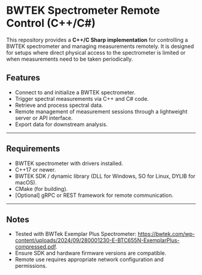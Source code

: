 # BWTEK Spectrometer Remote Control (C++/C#)

This repository provides a **C++/C Sharp implementation** for controlling a BWTEK spectrometer and managing measurements remotely. It is designed for setups where direct physical access to the spectrometer is limited or when measurements need to be taken periodically.

## Features
* Connect to and initialize a BWTEK spectrometer.
* Trigger spectral measurements via C++ and C# code.
* Retrieve and process spectral data.
* Remote management of measurement sessions through a lightweight server or API interface.
* Export data for downstream analysis.

---

## Requirements
* BWTEK spectrometer with drivers installed.
* C++17 or newer.
* BWTEK SDK / dynamic library (DLL for Windows, SO for Linux, DYLIB for macOS).
* CMake (for building).
* [Optional] gRPC or REST framework for remote communication.

---

## Notes
* Tested with BWTek Exemplar Plus Spectrometer: https://bwtek.com/wp-content/uploads/2024/09/280001230-E-BTC655N-ExemplarPlus-compressed.pdf.
* Ensure SDK and hardware firmware versions are compatible.
* Remote use requires appropriate network configuration and permissions.
